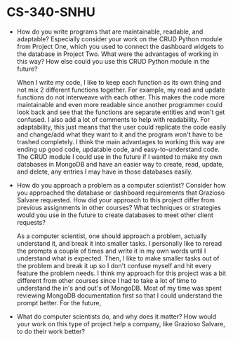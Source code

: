 # CS-340-SNHU

- How do you write programs that are maintainable, readable, and adaptable? Especially consider your work on the CRUD Python module from Project One, which you used to connect the dashboard widgets to the database in Project Two. What were the advantages of working in this way? How else could you use this CRUD Python module in the future?

  When I write my code, I like to keep each function as its own thing and not mix 2 different functions together. For example, my read and update functions do not interweave with each other. This makes the code more maintainable and even more readable since another programmer could look back and see that the functions are separate entities and won't get confused. I also add a lot of comments to help with readability. For adaptability, this just means that the user could replicate the code easily and change/add what they want to it and the program won't have to be trashed completely. I think the main advantages to working this way are ending up good code, updatable code, and easy-to-understand code. The CRUD module I could use in the future if I wanted to make my own databases in MongoDB and have an easier way to create, read, update, and delete, any entries I may have in those databases easily.

- How do you approach a problem as a computer scientist? Consider how you approached the database or dashboard requirements that Grazioso Salvare requested. How did your approach to this project differ from previous assignments in other courses? What techniques or strategies would you use in the future to create databases to meet other client requests?
  
  As a computer scientist, one should approach a problem, actually understand it, and break it into smaller tasks. I personally like to reread the prompts a couple of times and write it in my own words until I understand what is expected. Then, I like to make smaller tasks out of the problem and break it up so I don't confuse myself and hit every feature the problem needs. I think my approach for this project was a bit different from other courses since I had to take a lot of time to understand the in's and out's of MongoDB. Most of my time was spent reviewing MongoDB documentation first so that I could understand the prompt better. For the future,

- What do computer scientists do, and why does it matter? How would your work on this type of project help a company, like Grazioso Salvare, to do their work better?
